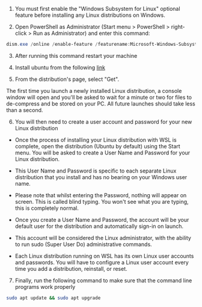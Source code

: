 
1. You must first enable the "Windows Subsystem for Linux" optional feature before installing any Linux distributions on Windows.

2. Open PowerShell as Administrator (Start menu > PowerShell > right-click > Run as Administrator) and enter this command:

```PowerShell
dism.exe /online /enable-feature /featurename:Microsoft-Windows-Subsystem-Linux /all /norestart
```  
3. After running this command restart your machine

4. Install ubuntu from the following [link](https://apps.microsoft.com/detail/9NZ3KLHXDJP5?hl=en-us&gl=GR&ocid=pdpshare)

5. From the distribution's page, select "Get".

The first time you launch a newly installed Linux distribution, a console window will open and you'll be asked to wait for a minute or two for files to de-compress and be stored on your PC. All future launches should take less than a second.

6. You will then need to create a user account and password for your new Linux distribution

* Once the process of installing your Linux distribution with WSL is complete, open the distribution (Ubuntu by default) using the Start menu. You will be asked to create a User   Name and Password for your Linux distribution.

* This User Name and Password is specific to each separate Linux distribution that you install and has no bearing on your Windows user name.

* Please note that whilst entering the Password, nothing will appear on screen. This is called blind typing. You won't see what you are typing, this is completely normal.

* Once you create a User Name and Password, the account will be your default user for the distribution and automatically sign-in on launch.

* This account will be considered the Linux administrator, with the ability to run sudo (Super User Do) administrative commands.

* Each Linux distribution running on WSL has its own Linux user accounts and passwords. You will have to configure a Linux user account every time you add a distribution, reinstall, or reset. 

7. Finally, run the following command to make sure that the command line programs work properly  

```Bash
sudo apt update && sudo apt upgrade
```
